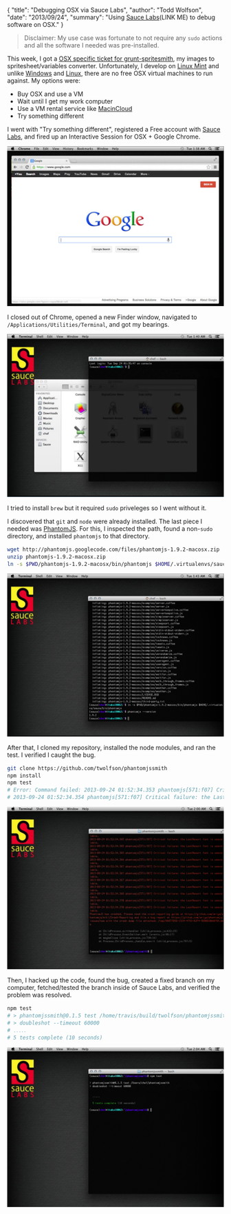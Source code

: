 {
  "title": "Debugging OSX via Sauce Labs",
  "author": "Todd Wolfson",
  "date": "2013/09/24",
  "summary": "Using [Sauce Labs](LINK ME) to debug software on OSX."
}

> Disclaimer: My use case was fortunate to not require any `sudo` actions and all the software I needed was pre-installed.

This week, I got a [OSX specific ticket for grunt-spritesmith][ticket], my images to spritesheet/variables converter. Unfortunately, I develop on [Linux Mint][] and unlike [Windows][ievms] and [Linux][ubuntu], there are no free OSX virtual machines to run against. My options were:

- Buy OSX and use a VM
- Wait until I get my work computer
- Use a VM rental service like [MacinCloud][]
- Try something different

[ticket]: https://github.com/Ensighten/grunt-spritesmith/issues/35
[Linux Mint]: http://www.linuxmint.com/
[ievms]: https://github.com/xdissent/ievms/
[ubuntu]: http://www.ubuntu.com/
[MacinCloud]: http://www.macincloud.com/

I went with "Try something different", registered a Free account with [Sauce Labs][], and fired up an Interactive Session for OSX + Google Chrome.

![Sauce Labs launched screenshot](/public/images/articles/debugging-osx-via-sauce-labs/sauce-labs-launched.png)

[Sauce Labs]: https://saucelabs.com/

I closed out of Chrome, opened a new Finder window, navigated to `/Applications/Utilities/Terminal`, and got my bearings.

![Terminal opened screenshot](/public/images/articles/debugging-osx-via-sauce-labs/terminal-opened.png)

I tried to install `brew` but it required `sudo` priveleges so I went without it.

I discovered that `git` and `node` were already installed. The last piece I needed was [PhantomJS][]. For this, I inspected the path, found a non-`sudo` directory, and installed `phantomjs` to that directory.

```bash
wget http://phantomjs.googlecode.com/files/phantomjs-1.9.2-macosx.zip
unzip phantomjs-1.9.2-macosx.zip
ln -s $PWD/phantomjs-1.9.2-macosx/bin/phantomjs $HOME/.virtualenvs/sauce/bin/phantomjs
```

![PhantomJS version screenshot](/public/images/articles/debugging-osx-via-sauce-labs/phantomjs.png)

[PhantomJS]: http://phantomjs.org/

After that, I cloned my repository, installed the node modules, and ran the test. I verified I caught the bug.

```bash
git clone https://github.com/twolfson/phantomjssmith
npm install
npm test
# Error: Command failed: 2013-09-24 01:52:34.353 phantomjs[571:f07] Critical failure: the LastResort font is unavailable.
# 2013-09-24 01:52:34.354 phantomjs[571:f07] Critical failure: the LastResort font is unavailable.
```

![Test failing screenshot](/public/images/articles/debugging-osx-via-sauce-labs/test-fail.png)

Then, I hacked up the code, found the bug, created a fixed branch on my computer, fetched/tested the branch inside of Sauce Labs, and verified the problem was resolved.

```bash
npm test
# > phantomjssmith@0.1.5 test /home/travis/build/twolfson/phantomjssmith
# > doubleshot --timeout 60000
# ․․․․․
# 5 tests complete (10 seconds)
```

![Test passing screenshot](/public/images/articles/debugging-osx-via-sauce-labs/test-pass.png)
